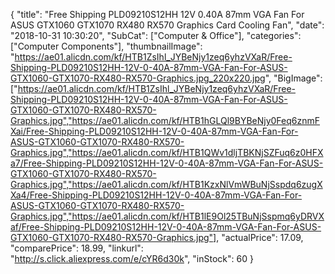 {
	"title": "Free Shipping PLD09210S12HH 12V 0.40A 87mm VGA Fan For ASUS GTX1060 GTX1070 RX480 RX570 Graphics Card Cooling Fan",
	"date": "2018-10-31 10:30:20",
	"SubCat": ["Computer & Office"],
	"categories": ["Computer Components"],
	"thumbnailImage": "https://ae01.alicdn.com/kf/HTB1ZsIhl_JYBeNjy1zeq6yhzVXaR/Free-Shipping-PLD09210S12HH-12V-0-40A-87mm-VGA-Fan-For-ASUS-GTX1060-GTX1070-RX480-RX570-Graphics.jpg_220x220.jpg",
	"BigImage": ["https://ae01.alicdn.com/kf/HTB1ZsIhl_JYBeNjy1zeq6yhzVXaR/Free-Shipping-PLD09210S12HH-12V-0-40A-87mm-VGA-Fan-For-ASUS-GTX1060-GTX1070-RX480-RX570-Graphics.jpg","https://ae01.alicdn.com/kf/HTB1hGLQl9BYBeNjy0Feq6znmFXai/Free-Shipping-PLD09210S12HH-12V-0-40A-87mm-VGA-Fan-For-ASUS-GTX1060-GTX1070-RX480-RX570-Graphics.jpg","https://ae01.alicdn.com/kf/HTB1QWv1dljTBKNjSZFuq6z0HFXa7/Free-Shipping-PLD09210S12HH-12V-0-40A-87mm-VGA-Fan-For-ASUS-GTX1060-GTX1070-RX480-RX570-Graphics.jpg","https://ae01.alicdn.com/kf/HTB1KzxNlVmWBuNjSspdq6zugXXa4/Free-Shipping-PLD09210S12HH-12V-0-40A-87mm-VGA-Fan-For-ASUS-GTX1060-GTX1070-RX480-RX570-Graphics.jpg","https://ae01.alicdn.com/kf/HTB1lE9Ol25TBuNjSspmq6yDRVXaf/Free-Shipping-PLD09210S12HH-12V-0-40A-87mm-VGA-Fan-For-ASUS-GTX1060-GTX1070-RX480-RX570-Graphics.jpg"],
	"actualPrice": 17.09,
	"comparePrice": 18.99,
	"linkurl": "http://s.click.aliexpress.com/e/cYR6d30k",
	"inStock": 60
}
